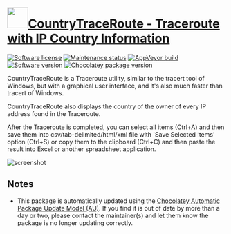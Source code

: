 # [<img src="https://cdn.jsdelivr.net/gh/dgalbraith/chocolatey-packages@ec1652f85e86682fba61efdbeb5a556dd6ad0284/icons/countrytraceroute.png" width="48" height="48" />CountryTraceRoute - Traceroute with IP Country Information](https://chocolatey.org/packages/countrytraceroute)

[![Software license](https://img.shields.io/badge/license-freeware-orange)](http://www.nirsoft.net/utils/country_traceroute.html)
[![Maintenance status](https://img.shields.io/badge/maintained%3F-yes-green.svg)](https://gitHub.com/dgalbraith/chocolatey-packages/graphs/commit-activity)
[![AppVeyor build](https://img.shields.io/appveyor/ci/dgalbraith/chocolatey-packages)](https://ci.appveyor.com/project/dgalbraith/chocolatey-packages)
[![Software version](https://img.shields.io/badge/Source-v1.40-blue.svg)](http://www.nirsoft.net/utils/country_traceroute.html)
[![Chocolatey package version](https://img.shields.io/chocolatey/v/countrytraceroute?label=Chocolatey)](https://chocolatey.org/packages/countrytraceroute)

CountryTraceRoute is a Traceroute utility, similar to the tracert tool of Windows, but with a graphical user interface, and it's also much faster than tracert of Windows.

CountryTraceRoute also displays the country of the owner of every IP address found in the Traceroute.

After the Traceroute is completed, you can select all items (Ctrl+A) and then save them into csv/tab-delimited/html/xml file with 'Save Selected Items' option (Ctrl+S) or copy them to the clipboard (Ctrl+C) and then paste the result into Excel or another spreadsheet application.

![screenshot](https://cdn.jsdelivr.net/gh/dgalbraith/chocolatey-packages@48b2855247b0e422e994f50e85b9bf8c8ca98c79/automatic/countrytraceroute/screenshot.png)

## Notes

* This package is automatically updated using the [Chocolatey Automatic Package Update Model (AU)](https://github.com/majkinetor/au/blob/master/README.md).
  If you find it is out of date by more than a day or two, please contact the maintainer(s) and let them know the package is no longer updating correctly.
